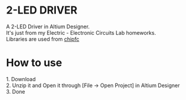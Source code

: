 # 2-LED DRIVER
A 2-LED Driver in Altium Designer.<br>
It's just from my Electric - Electronic Circuits Lab homeworks.<br>
Libraries are used from [chipfc](https://github.com/chipfc/chipfc_altium_libs) 

<h1>How to use</h1>
1. Download<br>
2. Unzip it and Open it through [File -> Open Project] in Altium Designer<br>
3. Done
